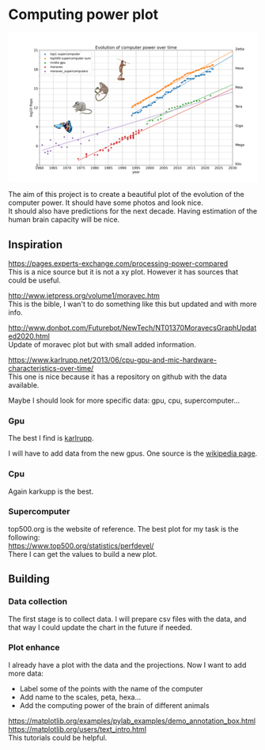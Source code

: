 # Computing power plot

![computing_power_plot](figure.png)

The aim of this project is to create a beautiful plot of the evolution of the
computer power.
It should have some photos and look nice.  
It should also have predictions for the next decade. Having estimation of the
human brain capacity will be nice.

## Inspiration

https://pages.experts-exchange.com/processing-power-compared  
This is a nice source but it is not a xy plot. However it has sources that could
be useful.

http://www.jetpress.org/volume1/moravec.htm  
This is the bible, I wan't to do something like this but updated and with more
info.

http://www.donbot.com/Futurebot/NewTech/NT01370MoravecsGraphUpdated2020.html  
Update of moravec plot but with small added information.

https://www.karlrupp.net/2013/06/cpu-gpu-and-mic-hardware-characteristics-over-time/  
This one is nice because it has a repository on github with the data available.

Maybe I should look for more specific data: gpu, cpu, supercomputer...

### Gpu

The best I find is [karlrupp](https://www.karlrupp.net/2013/06/cpu-gpu-and-mic-hardware-characteristics-over-time/).

I will have to add data from the new gpus. One source is the [wikipedia page](https://en.wikipedia.org/wiki/List_of_Nvidia_graphics_processing_units).

### Cpu

Again karkupp is the best.

### Supercomputer

top500.org is the website of reference. The best plot for my task is the following:  
https://www.top500.org/statistics/perfdevel/  
There I can get the values to build a new plot.

## Building

### Data collection

The first stage is to collect data. I will prepare csv files with the data, 
and that way I could update the chart in the future if needed.

### Plot enhance

I already have a plot with the data and the projections. Now I want to add more data:

* Label some of the points with the name of the computer
* Add name to the scales, peta, hexa...
* Add the computing power of the brain of different animals

https://matplotlib.org/examples/pylab_examples/demo_annotation_box.html  
https://matplotlib.org/users/text_intro.html  
This tutorials could be helpful.
